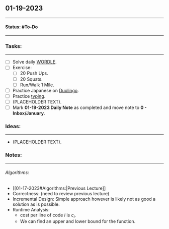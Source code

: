 ## 01-19-2023
---
#### Status: #To-Do
---
### Tasks:
---
- [ ] Solve daily [WORDLE](https://www.nytimes.com/games/wordle/index.html).
- [ ] Exercise:
	- [ ] 20 Push Ups.
	- [ ] 20 Squats.
	- [ ] Run/Walk 1 Mile.
- [ ] Practice Japanese on [Duolingo](https://www.duolingo.com/learn).
- [ ] Practice [typing](https://10fastfingers.com/typing-test/english).
- [ ] (PLACEHOLDER TEXT).
- [ ] Mark **01-19-2023 Daily Note** as completed and move note to **0 - Inbox/January**.
### Ideas:
---
- (PLACEHOLDER TEXT).
### Notes:
---
###### Algorithms:
- [[01-17-2023#Algorithms:|Previous Lecture]]
- Correctness: (need to review previous lecture)
- Incremental Design: Simple approach however is likely not as good a solution as is possible.
- Runtime Analysis:
	- cost per line of code $i$ is $c_i$.
	- We can find an upper and lower bound for the function.